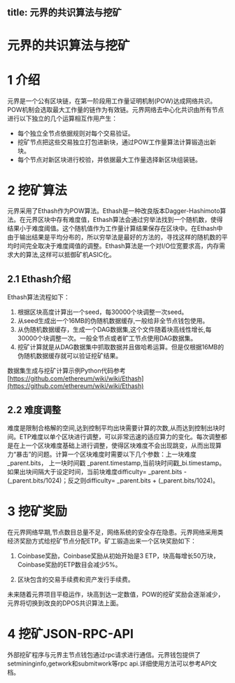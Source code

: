 title: 元界的共识算法与挖矿
---

# 元界的共识算法与挖矿
# 1 介绍

元界是一个公有区块链，在第一阶段用工作量证明机制\(POW\)达成网络共识。POW机制会选取最大工作量的链作为有效链。元界网络去中心化共识由所有节点进行以下独立的几个运算相互作用产生：

* 每个独立全节点依据规则对每个交易验证。
* 挖矿节点把这些交易独立打包进新块，通过POW工作量算法计算锻造出新块。
* 每个节点对新区块进行校验，并依据最大工作量选择新区块组装链。

# 2 挖矿算法

元界采用了Ethash作为POW算法。Ethash是一种改良版本Dagger-Hashimoto算法。在元界区块中存有难度值，Ethash算法会通过穷举法找到一个随机数，使得结果小于难度阈值。这个随机值作为工作量计算结果保存在区块中。在Ethash中由于输出结果是平均分布的，所以穷举法是最好的方法的，寻找这样的随机数的平均时间完全取决于难度阈值的调整。Ethash算法是一个对I/O位宽要求高，内存需求大的算法,这样可以抵御矿机ASIC化。

## 2.1  Ethash介绍

Ethash算法流程如下：

1. 根据区块高度计算出一个seed，每30000个块调整一次seed。
2. 从seed生成出一个16MB的伪随机数据缓存,一般给非全节点钱包使用。
3. 从伪随机数据缓存，生成一个DAG数据集,这个文件随着块高线性增长,每30000个块调整一次。一般全节点或者旷工节点使用DAG数据集。
4. 挖矿计算就是从DAG数据集中抓取数据并且做哈希运算。但是仅根据16MB的伪随机数据缓存就可以验证挖矿结果。

数据集生成与挖矿计算示例Python代码参考[https://github.com/ethereum/wiki/wiki/Ethash](https://github.com/ethereum/wiki/wiki/Ethash)

## 2.2 难度调整

难度是限制合格解的空间,达到控制平均出块需要计算的次数,从而达到控制出块时间。ETP难度以单个区块进行调整，可以非常迅速的适应算力的变化。每次调整都是在上一个区块难度基础上进行调整，使得区块难度不会出现跳变，从而出现算力“暴击”的问题。计算一个区块难度时需要以下几个参数：上一块难度 \_parent.bits， 上一块时间戳 \_parent.timestamp,当前块时间戳\_bi.timestamp。如果出块间隔大于设定时间，当前块难度difficulty=  \_parent.bits - \(\_parent.bits/1024\)；反之则difficulty=  \_parent.bits + \(\_parent.bits/1024\)。

# 3 挖矿奖励

在元界网络早期,节点数目总量不足，网络系统的安全存在隐患。元界网络采用类经济奖励方式给挖矿节点分配ETP。矿工锻造出来一个区块奖励如下：

1. Coinbase奖励，Coinbase奖励从初始开始是3 ETP，块高每增长50万块，Coinbase奖励的ETP数目会减少5%。

2. 区块包含的交易手续费和资产发行手续费。

未来随着元界项目平稳运作，块高到达一定数值，POW的挖矿奖励会逐渐减少，元界将切换到改良的DPOS共识算法上面。

# 4  挖矿JSON-RPC-API

外部挖矿程序与元界主节点钱包通过rpc请求进行通信。元界钱包提供了setmininginfo,getwork和submitwork等rpc api.详细使用方法可以参考API文档。


